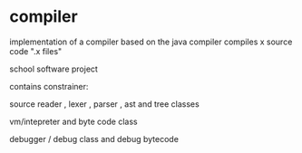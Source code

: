 # compiler
implementation of a compiler based on the java compiler
compiles x source code ".x files"


school software project 

contains constrainer:

 source reader , lexer , parser , ast and tree classes
 
 vm/intepreter and byte code class
 
 debugger / debug class and debug bytecode
